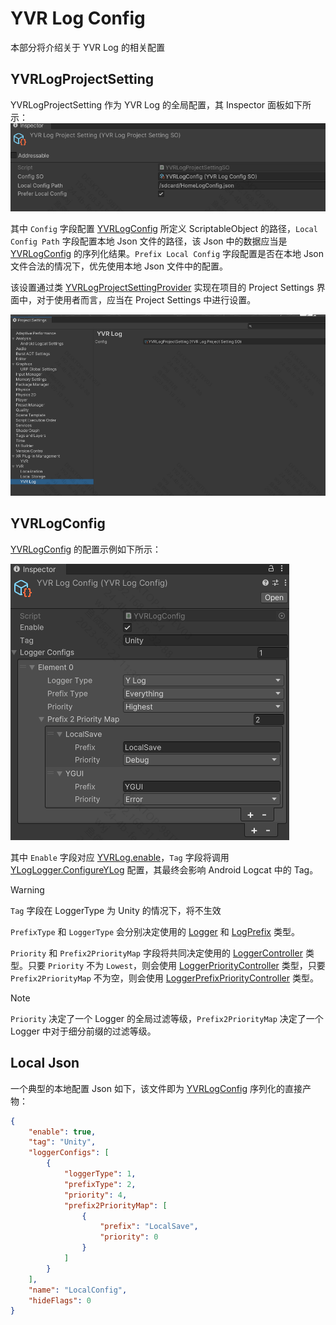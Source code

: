 # YVR Log Config

本部分将介绍关于 YVR Log 的相关配置

## YVRLogProjectSetting

YVRLogProjectSetting 作为 YVR Log 的全局配置，其 Inspector 面板如下所示：
![YVR Log Project Setting](assets/YVRLogConfig/2023-09-18-14-34-23.png)


其中 `Config` 字段配置 [YVRLogConfig](xref:YVR.Utilities.YVRLogConfigSO) 所定义 ScriptableObject 的路径，`Local Config Path` 字段配置本地 Json 文件的路径，该 Json 中的数据应当是 [YVRLogConfig](xref:YVR.Utilities.YVRLogConfigSO) 的序列化结果。`Prefix Local Config` 字段配置是否在本地 Json 文件合法的情况下，优先使用本地 Json 文件中的配置。

该设置通过类 [YVRLogProjectSettingProvider](xref:YVR.Utilities.YVRLogProjectSettingProvider) 实现在项目的 Project Settings 界面中，对于使用者而言，应当在 Project Settings 中进行设置。

![在 Project Settings 中的设置](assets/YVRLogConfig/2023-09-18-14-40-09.png)

## YVRLogConfig

[YVRLogConfig](xref:YVR.Utilities.YVRLogConfigSO) 的配置示例如下所示：

![YVR Log Config](assets/YVRLogController/2023-08-22-11-31-52.png)

其中 `Enable` 字段对应 [YVRLog.enable](xref:YVR.Utilities.YVRLog.enable)，`Tag` 字段将调用 [YLogLogger.ConfigureYLog](<xref:YVR.Utilities.YLogLogger.ConfigureYLog(System.String,System.Int32)>) 配置，其最终会影响 Android Logcat 中的 Tag。

> [!Warning]
>
> `Tag` 字段在 LoggerType 为 Unity 的情况下，将不生效

`PrefixType` 和 `LoggerType` 会分别决定使用的 [Logger](./Logger.md) 和 [LogPrefix](./LogPrefix.md) 类型。

`Priority` 和 `Prefix2PriorityMap` 字段将共同决定使用的 [LoggerController](./LoggerController.md) 类型。只要 `Priority` 不为 `Lowest`，则会使用 [LoggerPriorityController](xref:YVR.Utilities.LoggerPriorityController) 类型，只要 `Prefix2PriorityMap` 不为空，则会使用 [LoggerPrefixPriorityController](xref:YVR.Utilities.LoggerPrefixPriorityController) 类型。

> [!Note]
>
> `Priority` 决定了一个 Logger 的全局过滤等级，`Prefix2PriorityMap` 决定了一个 Logger 中对于细分前缀的过滤等级。

## Local Json

一个典型的本地配置 Json 如下，该文件即为 [YVRLogConfig](xref:YVR.Utilities.YVRLogConfigSO) 序列化的直接产物：

```json
{
    "enable": true,
    "tag": "Unity",
    "loggerConfigs": [
        {
            "loggerType": 1,
            "prefixType": 2,
            "priority": 4,
            "prefix2PriorityMap": [
                {
                    "prefix": "LocalSave",
                    "priority": 0
                }
            ]
        }
    ],
    "name": "LocalConfig",
    "hideFlags": 0
}
```
